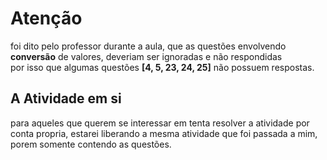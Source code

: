 # Atenção
foi dito pelo professor durante a aula, que as questões envolvendo **conversão** de valores, deveriam ser ignoradas e não respondidas</br>
por isso que algumas questões **[4, 5, 23, 24, 25]** não possuem respostas.</br>

## A Atividade em si
para aqueles que querem se interessar em tenta resolver a atividade por conta propria, estarei liberando a mesma atividade que foi passada a mim, porem somente contendo as questões.